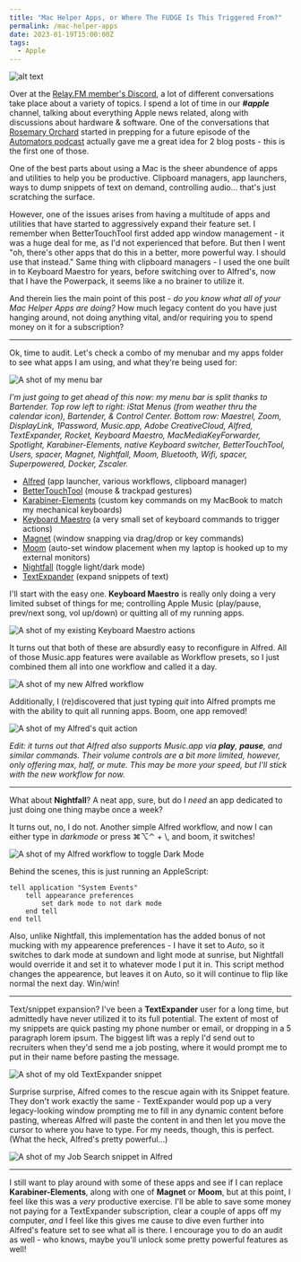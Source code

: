 ```yaml
---
title: "Mac Helper Apps, or Where The FUDGE Is This Triggered From?"
permalink: /mac-helper-apps
date: 2023-01-19T15:00:00Z
tags: 
  - Apple
---
```


![alt text][headerImg]

Over at the [Relay.FM member's Discord](https://www.relay.fm/membership), a lot of different conversations take place about a variety of topics. I spend a lot of time in our ***#apple*** channel, talking about everything Apple news related, along with discussions about hardware & software. One of the conversations that [Rosemary Orchard](https://rosemaryorchard.com) started in prepping for a future episode of the [Automators podcast](https://www.relay.fm/automators) actually gave me a great idea for 2 blog posts - this is the first one of those.

One of the best parts about using a Mac is the sheer abundence of apps and utilities to help you be productive. Clipboard managers, app launchers, ways to dump snippets of text on demand, controlling audio... that's just scratching the surface.

<!-- more -->

However, one of the issues arises from having a multitude of apps and utilities that have started to aggressively expand their feature set. I remember when BetterTouchTool first added app window management - it was a huge deal for me, as I'd not experienced that before. But then I went "oh, there's other apps that do this in a better, more powerful way. I should use that instead." Same thing with clipboard managers - I used the one built in to Keyboard Maestro for years, before switching over to Alfred's, now that I have the Powerpack, it seems like a no brainer to utilize it.

And therein lies the main point of this post - *do you know what all of your Mac Helper Apps are doing?* How much legacy content do you have just hanging around, not doing anything vital, and/or requiring you to spend money on it for a subscription?

---

Ok, time to audit. Let's check a combo of my menubar and my apps folder to see what apps I am using, and what they're being used for:

![A shot of my menu bar][menuBar]

*I'm just going to get ahead of this now: my menu bar is split thanks to Bartender. Top row left to right: iStat Menus (from weather thru the calendar icon), Bartender, & Control Center. Bottom row: Maestrel, Zoom, DisplayLink, 1Password, Music.app, Adobe CreativeCloud, Alfred, TextExpander, Rocket, Keyboard Maestro, MacMediaKeyForwarder, Spotlight, Karabiner-Elements, native Keyboard switcher, BetterTouchTool, Users, spacer, Magnet, Nightfall, Moom, Bluetooth, Wifi, spacer, Superpowered, Docker, Zscaler.*

- [Alfred](http://alfredapp.com) (app launcher, various workflows, clipboard manager)
- [BetterTouchTool](https://folivora.ai) (mouse & trackpad gestures)
- [Karabiner-Elements](https://karabiner-elements.pqrs.org) (custom key commands on my MacBook to match my mechanical keyboards)
- [Keyboard Maestro](https://www.keyboardmaestro.com/main/) (a very small set of keyboard commands to trigger actions)
- [Magnet](https://magnet.crowdcafe.com) (window snapping via drag/drop or key commands)
- [Moom](https://manytricks.com/moom/) (auto-set window placement when my laptop is hooked up to my external monitors)
- [Nightfall](https://github.com/r-thomson/Nightfall) (toggle light/dark mode)
- [TextExpander](https://textexpander.com) (expand snippets of text)

I'll start with the easy one. **Keyboard Maestro** is really only doing a very limited subset of things for me; controlling Apple Music (play/pause, prev/next song, vol up/down) or quitting all of my running apps.

![A shot of my existing Keyboard Maestro actions][keyboardMaestroImg]

It turns out that both of these are absurdly easy to reconfigure in Alfred. All of those Music.app features were available as Workflow presets, so I just combined them all into one workflow and called it a day.

![A shot of my new Alfred workflow][alfredMusicWorkflow]

Additionally, I (re)discovered that just typing *quit* into Alfred prompts me with the ability to quit all running apps. Boom, one app removed!

![A shot of my Alfred's quit action][alfredQuit]

*Edit: it turns out that Alfred also supports Music.app via **play**, **pause**, and similar commands. Their volume controls are a bit more limited, however, only offering max, half, or mute. This may be more your speed, but I'll stick with the new workflow for now.*

---

What about **Nightfall**? A neat app, sure, but do I *need* an app dedicated to just doing one thing maybe once a week?

It turns out, no, I do not. Another simple Alfred workflow, and now I can either type in *darkmode* or press ⌘⌥⌃ + \\, and boom, it switches!

![A shot of my Alfred workflow to toggle Dark Mode][alfredDark]

Behind the scenes, this is just running an AppleScript:

```applescript
tell application "System Events"
    tell appearance preferences
        set dark mode to not dark mode
    end tell
end tell
```

Also, unlike Nightfall, this implementation has the added bonus of not mucking with my appearence preferences - I have it set to *Auto*, so it switches to dark mode at sundown and light mode at sunrise, but Nightfall would override it and set it to whatever mode I put it in. This script method changes the appearence, but leaves it on Auto, so it will continue to flip like normal the next day. Win/win!

---

Text/snippet expansion? I've been a **TextExpander** user for a long time, but admittedly have never utilized it to its full potential. The extent of most of my snippets are quick pasting my phone number or email, or dropping in a 5 paragraph lorem ipsum. The biggest lift was a reply I'd send out to recruiters when they'd send me a job posting, where it would prompt me to put in their name before pasting the message.

![A shot of my old TextExpander snippet][textExpander]

Surprise surprise, Alfred comes to the rescue again with its Snippet feature. They don't work exactly the same - TextExpander would pop up a very legacy-looking window prompting me to fill in any dynamic content before pasting, whereas Alfred will paste the content in and then let you move the cursor to where you have to type. For my needs, though, this is perfect. (What the heck, Alfred's pretty powerful...)

![A shot of my Job Search snippet in Alfred][alfredSnippet]

---

I still want to play around with some of these apps and see if I can replace **Karabiner-Elements**, along with one of **Magnet** or **Moom**, but at this point, I feel like this was a *very* productive exercise. I'll be able to save some money not paying for a TextExpander subscription, clear a couple of apps off my computer, *and* I feel like this gives me cause to dive even further into Alfred's feature set to see what all is there. I encourage you to do an audit as well - who knows, maybe you'll unlock some pretty powerful features as well!

[headerImg]: https://imgur.com/8l7zERD.png
[menuBar]: https://imgur.com/KTQr6Ax.png
[keyboardMaestroImg]: https://imgur.com/3RKzI6K.png
[alfredMusicWorkflow]: https://imgur.com/asYf6As.png
[alfredQuit]: https://imgur.com/5h9hhBm.png
[alfredDark]: https://imgur.com/C4rhgGi.png
[textExpander]: https://imgur.com/AAisGDK.png
[alfredSnippet]: https://imgur.com/ICrFNJx.png
